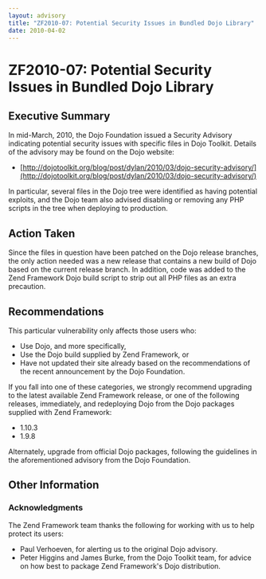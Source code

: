 ```yaml
---
layout: advisory
title: "ZF2010-07: Potential Security Issues in Bundled Dojo Library"
date: 2010-04-02
---
```


# ZF2010-07: Potential Security Issues in Bundled Dojo Library

## Executive Summary

In mid-March, 2010, the Dojo Foundation issued a Security Advisory indicating
potential security issues with specific files in Dojo Toolkit. Details of the
advisory may be found on the Dojo website:

- [http://dojotoolkit.org/blog/post/dylan/2010/03/dojo-security-advisory/](http://dojotoolkit.org/blog/post/dylan/2010/03/dojo-security-advisory/)

In particular, several files in the Dojo tree were identified as having
potential exploits, and the Dojo team also advised disabling or removing any PHP
scripts in the tree when deploying to production.

## Action Taken

Since the files in question have been patched on the Dojo release branches, the
only action needed was a new release that contains a new build of Dojo based on
the current release branch. In addition, code was added to the Zend Framework
Dojo build script to strip out all PHP files as an extra precaution.

## Recommendations

This particular vulnerability only affects those users who:

- Use Dojo, and more specifically,
- Use the Dojo build supplied by Zend Framework, or
- Have not updated their site already based on the recommendations of the recent
  announcement by the Dojo Foundation.

If you fall into one of these categories, we strongly recommend upgrading to the
latest available Zend Framework release, or one of the following releases,
immediately, and redeploying Dojo from the Dojo packages supplied with Zend
Framework:

- 1.10.3
- 1.9.8

Alternately, upgrade from official Dojo packages, following the guidelines in
the aforementioned advisory from the Dojo Foundation.

## Other Information

### Acknowledgments

The Zend Framework team thanks the following for working with us to help protect
its users:

- Paul Verhoeven, for alerting us to the original Dojo advisory.
- Peter Higgins and James Burke, from the Dojo Toolkit team, for advice on how
  best to package Zend Framework's Dojo distribution.
